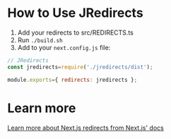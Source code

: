 # How to Use JRedirects
1. Add your redirects to src/REDIRECTS.ts
2. Run `./build.sh`
2. Add to your `next.config.js` file:
```js
// JRedirects
const jredirects=require('./jredirects/dist');

module.exports={ redirects: jredirects };
```

# Learn more
[Learn more about Next.js redirects from Next.js' docs](https://nextjs.org/docs/api-reference/next.config.js/redirects)
